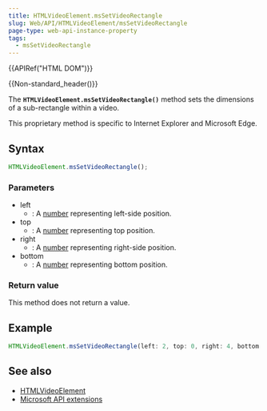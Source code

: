 ```yaml
---
title: HTMLVideoElement.msSetVideoRectangle
slug: Web/API/HTMLVideoElement/msSetVideoRectangle
page-type: web-api-instance-property
tags:
  - msSetVideoRectangle
---
```

{{APIRef("HTML DOM")}}

{{Non-standard_header()}}

The **`HTMLVideoElement.msSetVideoRectangle()`** method sets
the dimensions of a sub-rectangle within a video.

This proprietary method is specific to Internet Explorer and Microsoft Edge.

## Syntax

```js
HTMLVideoElement.msSetVideoRectangle();
```

### Parameters

- left
  - : A [number](/en-US/docs/Glossary/Number) representing left-side position.
- top
  - : A [number](/en-US/docs/Glossary/Number) representing top position.
- right
  - : A [number](/en-US/docs/Glossary/Number) representing right-side position.
- bottom
  - : A [number](/en-US/docs/Glossary/Number) representing bottom position.

### Return value

This method does not return a value.

## Example

```js
HTMLVideoElement.msSetVideoRectangle(left: 2, top: 0, right: 4, bottom: 4);
```

## See also

- [HTMLVideoElement](/en-US/docs/Web/API/HTMLVideoElement)
- [Microsoft API extensions](/en-US/docs/Web/API/Microsoft_Extensions)
